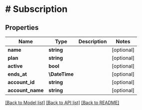 # # Subscription

## Properties

Name | Type | Description | Notes
------------ | ------------- | ------------- | -------------
**name** | **string** |  | [optional]
**plan** | **string** |  | [optional]
**active** | **bool** |  | [optional]
**ends_at** | **\DateTime** |  | [optional]
**account_id** | **string** |  | [optional]
**account_name** | **string** |  | [optional]

[[Back to Model list]](../../README.md#models) [[Back to API list]](../../README.md#endpoints) [[Back to README]](../../README.md)
